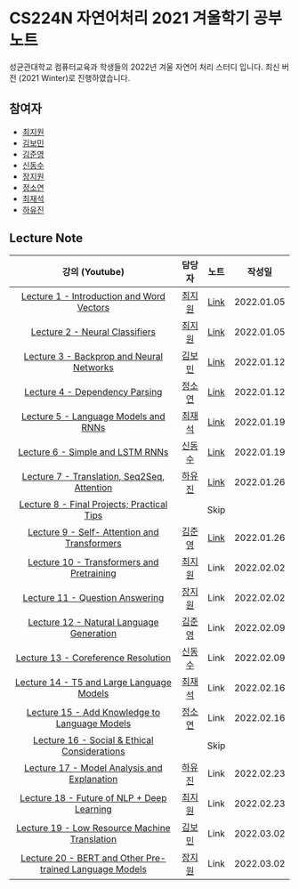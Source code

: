 # CS224N 자연어처리 2021 겨울학기 공부 노트

성균관대학교 컴퓨터교육과 학생들의 2022년 겨울 자연어 처리 스터디 입니다. 최신 버전 (2021 Winter)로 진행하였습니다. 

## 참여자
- [최지원](https://jasonchoi.dev)
- [김보민](https://github.com/nimod7890) 
- [김준영](https://github.com/junieberry)
- [신동수](https://github.com/zero-DS)
- [장지원](https://github.com/jiwon-center)
- [정소연](https://github.com/happysoy)
- [최재석](https://github.com/xy5787)
- [하유진](https://github.com/haujinnn)

## Lecture Note

|강의 (Youtube)|담당자|노트|작성일|
|:------------:|:----:|:--:|:----:|
|[Lecture 1 - Introduction and Word Vectors](https://www.youtube.com/watch?v=rmVRLeJRkl4&list=PLoROMvodv4rOSH4v6133s9LFPRHjEmbmJ&index=1)|[최지원](https://jasonchoi.dev)|[Link](https://skku-comedu-nlp.github.io/cs224n/lecture%20note/2022-01-05-Lecture-1.html)|2022.01.05|
|[Lecture 2 - Neural Classifiers](https://www.youtube.com/watch?v=gqaHkPEZAew&list=PLoROMvodv4rOSH4v6133s9LFPRHjEmbmJ&index=2)|[최지원](https://jasonchoi.dev)|[Link](https://skku-comedu-nlp.github.io/cs224n/lecture%20note/2022-01-05-Lecture-2.html)|2022.01.05|
|[Lecture 3 - Backprop and Neural Networks](https://www.youtube.com/watch?v=X0Jw4kgaFlg&list=PLoROMvodv4rOSH4v6133s9LFPRHjEmbmJ&index=3)|[김보민](https://github.com/nimod7890) |[Link](https://skku-comedu-nlp.github.io/cs224n/lecture%20note/2022-01-12-Lecture-3.html)|2022.01.12|
|[Lecture 4 - Dependency Parsing](https://www.youtube.com/watch?v=PSGIodTN3KE&list=PLoROMvodv4rOSH4v6133s9LFPRHjEmbmJ&index=4)|[정소연](https://github.com/happysoy)|[Link](https://skku-comedu-nlp.github.io/cs224n/lecture%20note/2022-01-12-Lecture-4.html)|2022.01.12|
|[Lecture 5 - Language Models and RNNs](https://www.youtube.com/watch?v=8rXD5-xhemo&list=PLoROMvodv4rOhcuXMZkNm7j3fVwBBY42z&index=5)|[최재석](https://github.com/xy5787)|[Link](https://skku-comedu-nlp.github.io/cs224n/lecture%20note/2022-01-19-Lecture-5.html)|2022.01.19|
|[Lecture 6 - Simple and LSTM RNNs](https://www.youtube.com/watch?v=8rXD5-xhemo&list=PLoROMvodv4rOhcuXMZkNm7j3fVwBBY42z&index=6)|[신동수](https://github.com/zero-DS)|[Link](https://skku-comedu-nlp.github.io/cs224n/lecture%20note/2022-01-19-Lecture-6.html)|2022.01.19|
|       [Lecture 7 - Translation, Seq2Seq, Attention](https://www.youtube.com/watch?v=8rXD5-xhemo&list=PLoROMvodv4rOhcuXMZkNm7j3fVwBBY42z&index=7)        |   [하유진](https://github.com/haujinnn)   | [Link](https://skku-comedu-nlp.github.io/cs224n/lecture%20note/2022-01-26-Lecture-7.html) | 2022.01.26 |
|[Lecture 8 - Final Projects; Practical Tips](https://www.youtube.com/watch?v=8rXD5-xhemo&list=PLoROMvodv4rOhcuXMZkNm7j3fVwBBY42z&index=8)||Skip||
|[Lecture 9 - Self- Attention and Transformers](https://www.youtube.com/watch?v=8rXD5-xhemo&list=PLoROMvodv4rOhcuXMZkNm7j3fVwBBY42z&index=9)|[김준영](https://github.com/junieberry)|[Link](https://skku-comedu-nlp.github.io/cs224n/lecture%20note/2022-01-26-Lecture-9.html)|2022.01.26|
|[Lecture 10 - Transformers and Pretraining](https://www.youtube.com/watch?v=8rXD5-xhemo&list=PLoROMvodv4rOhcuXMZkNm7j3fVwBBY42z&index=10)|[최지원](https://jasonchoi.dev)|Link|2022.02.02|
|[Lecture 11 - Question Answering](https://www.youtube.com/watch?v=8rXD5-xhemo&list=PLoROMvodv4rOhcuXMZkNm7j3fVwBBY42z&index=11)|[장지원](https://github.com/jiwon-center)|Link|2022.02.02|
|[Lecture 12 - Natural Language Generation](https://www.youtube.com/watch?v=8rXD5-xhemo&list=PLoROMvodv4rOhcuXMZkNm7j3fVwBBY42z&index=12)|[김준영](https://github.com/junieberry)|Link|2022.02.09|
|[Lecture 13 - Coreference Resolution](https://www.youtube.com/watch?v=8rXD5-xhemo&list=PLoROMvodv4rOhcuXMZkNm7j3fVwBBY42z&index=13)|[신동수](https://github.com/zero-DS)|Link|2022.02.09|
|[Lecture 14 - T5 and Large Language Models](https://www.youtube.com/watch?v=8rXD5-xhemo&list=PLoROMvodv4rOhcuXMZkNm7j3fVwBBY42z&index=14)|[최재석](https://github.com/xy5787)|Link|2022.02.16|
|[Lecture 15 - Add Knowledge to Language Models](https://www.youtube.com/watch?v=8rXD5-xhemo&list=PLoROMvodv4rOhcuXMZkNm7j3fVwBBY42z&index=15)|[정소연](https://github.com/happysoy)|Link|2022.02.16|
|[Lecture 16 - Social & Ethical Considerations](https://www.youtube.com/watch?v=8rXD5-xhemo&list=PLoROMvodv4rOhcuXMZkNm7j3fVwBBY42z&index=16)||Skip||
|[Lecture 17 - Model Analysis and Explanation](https://www.youtube.com/watch?v=8rXD5-xhemo&list=PLoROMvodv4rOhcuXMZkNm7j3fVwBBY42z&index=17)|[하유진](https://github.com/haujinnn)|Link|2022.02.23|
|[Lecture 18 - Future of NLP + Deep Learning](https://www.youtube.com/watch?v=8rXD5-xhemo&list=PLoROMvodv4rOhcuXMZkNm7j3fVwBBY42z&index=18)|[최지원](https://jasonchoi.dev)|Link|2022.02.23|
|[Lecture 19 - Low Resource Machine Translation](https://www.youtube.com/watch?v=8rXD5-xhemo&list=PLoROMvodv4rOhcuXMZkNm7j3fVwBBY42z&index=19)|[김보민](https://github.com/nimod7890)|Link|2022.03.02|
|[Lecture 20 - BERT and Other Pre-trained Language Models](https://www.youtube.com/watch?v=8rXD5-xhemo&list=PLoROMvodv4rOhcuXMZkNm7j3fVwBBY42z&index=20)|[장지원](https://github.com/jiwon-center)|Link|2022.03.02|
